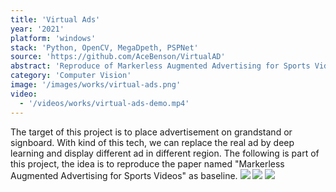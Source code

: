```yaml
---
title: 'Virtual Ads'
year: '2021'
platform: 'windows'
stack: 'Python, OpenCV, MegaDpeth, PSPNet'
source: 'https://github.com/AceBenson/VirtualAD'
abstract: 'Reproduce of Markerless Augmented Advertising for Sports Videos'
category: 'Computer Vision'
image: '/images/works/virtual-ads.png'
video:
  - '/videos/works/virtual-ads-demo.mp4'
---
```


<Box>
  The target of this project is to place advertisement on grandstand or signboard.
  With kind of this tech, we can replace the real ad by deep learning and display different ad in different region.
  The following is part of this project, the idea is to reproduce the paper named "Markerless Augmented Advertising for Sports Videos" as baseline.
  <Container mt={6}>
    <Image src="/images/works/virtual-ads-1.png" />
    <Image src="/images/works/virtual-ads-2.png" />
    <Image src="/images/works/virtual-ads-3.png" />
  </Container>
</Box>
